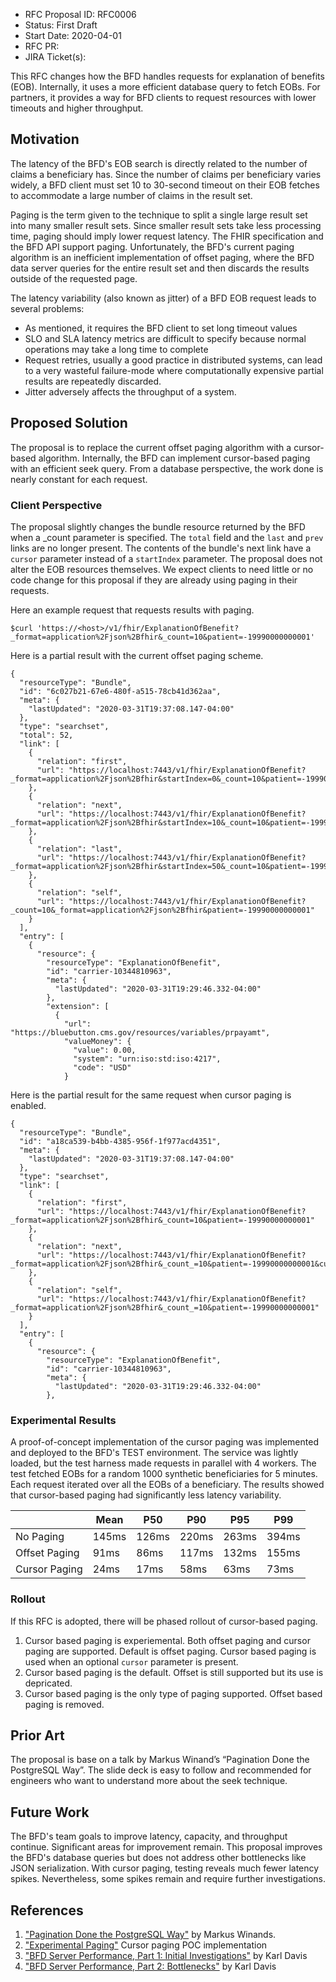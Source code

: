 * RFC Proposal ID: RFC0006 
* Status: First Draft
* Start Date: 2020-04-01
* RFC PR: 
* JIRA Ticket(s):
    
This RFC changes how the BFD handles requests for explanation of benefits (EOB). 
Internally, it uses a more efficient database query to fetch EOBs. 
For partners, it provides a way for BFD clients to request resources with lower timeouts and higher throughput.  

## Motivation
The latency of the BFD's EOB search is directly related to the number of claims a beneficiary has. 
Since the number of claims per beneficiary varies widely, a BFD client must set 10 to 30-second timeout on their EOB fetches to accommodate a large number of claims in the result set. 

Paging is the term given to the technique to split a single large result set into many smaller result sets. 
Since smaller result sets take less processing time, paging should imply lower request latency. 
The FHIR specification and the BFD API support paging. 
Unfortunately, the BFD's current paging algorithm is an inefficient implementation of offset paging, where the BFD data server queries for the entire result set and then discards the results outside of the requested page. 

The latency variability (also known as jitter) of a BFD EOB request leads to several problems: 
- As mentioned, it requires the BFD client to set long timeout values
- SLO and SLA latency metrics are difficult to specify because normal operations may take a long time to complete
- Request retries, usually a good practice in distributed systems, can lead to a very wasteful failure-mode where computationally expensive partial results are repeatedly discarded. 
- Jitter adversely affects the throughput of a system. 

## Proposed Solution
The proposal is to replace the current offset paging algorithm with a cursor-based algorithm. 
Internally, the BFD can implement cursor-based paging with an efficient seek query. 
From a database perspective, the work done is nearly constant for each request. 

### Client Perspective 
The proposal slightly changes the bundle resource returned by the BFD when a _count parameter is specified. 
The `total` field and the `last` and `prev` links are no longer present. 
The contents of the bundle's next link have a `cursor` parameter instead of a `startIndex` parameter. 
The proposal does not alter the EOB resources themselves. 
We expect clients to need little or no code change for this proposal if they are already using paging in their requests. 

Here an example request that requests results with paging.
```
$curl 'https://<host>/v1/fhir/ExplanationOfBenefit?
_format=application%2Fjson%2Bfhir&_count=10&patient=-19990000000001'
```

Here is a partial result with the current offset paging scheme. 

```
{
  "resourceType": "Bundle",
  "id": "6c027b21-67e6-480f-a515-78cb41d362aa",
  "meta": {
    "lastUpdated": "2020-03-31T19:37:08.147-04:00"
  },
  "type": "searchset",
  "total": 52,
  "link": [
    {
      "relation": "first",
      "url": "https://localhost:7443/v1/fhir/ExplanationOfBenefit?_format=application%2Fjson%2Bfhir&startIndex=0&_count=10&patient=-19990000000001"
    },
    {
      "relation": "next",
      "url": "https://localhost:7443/v1/fhir/ExplanationOfBenefit?_format=application%2Fjson%2Bfhir&startIndex=10&_count=10&patient=-19990000000001"
    },
    {
      "relation": "last",
      "url": "https://localhost:7443/v1/fhir/ExplanationOfBenefit?_format=application%2Fjson%2Bfhir&startIndex=50&_count=10&patient=-19990000000001"
    },
    {
      "relation": "self",
      "url": "https://localhost:7443/v1/fhir/ExplanationOfBenefit?_count=10&_format=application%2Fjson%2Bfhir&patient=-19990000000001"
    }
  ],
  "entry": [
    {
      "resource": {
        "resourceType": "ExplanationOfBenefit",
        "id": "carrier-10344810963",
        "meta": {
          "lastUpdated": "2020-03-31T19:29:46.332-04:00"
        },
        "extension": [
          {
            "url": "https://bluebutton.cms.gov/resources/variables/prpayamt",
            "valueMoney": {
              "value": 0.00,
              "system": "urn:iso:std:iso:4217",
              "code": "USD"
            }
```

Here is the partial result for the same request when cursor paging is enabled. 

```
{
  "resourceType": "Bundle",
  "id": "a18ca539-b4bb-4385-956f-1f977acd4351",
  "meta": {
    "lastUpdated": "2020-03-31T19:37:08.147-04:00"
  },
  "type": "searchset",
  "link": [
    {
      "relation": "first",
      "url": "https://localhost:7443/v1/fhir/ExplanationOfBenefit?_format=application%2Fjson%2Bfhir&_count=10&patient=-19990000000001"
    },
    {
      "relation": "next",
      "url": "https://localhost:7443/v1/fhir/ExplanationOfBenefit?_format=application%2Fjson%2Bfhir&_count_=10&patient=-19990000000001&cursor=carrier_9324614917"
    },
    {
      "relation": "self",
      "url": "https://localhost:7443/v1/fhir/ExplanationOfBenefit?_format=application%2Fjson%2Bfhir&_count_=10&patient=-19990000000001"
    }
  ],
  "entry": [
    {
      "resource": {
        "resourceType": "ExplanationOfBenefit",
        "id": "carrier-10344810963",
        "meta": {
          "lastUpdated": "2020-03-31T19:29:46.332-04:00"
        },
```


### Experimental Results

A proof-of-concept implementation of the cursor paging was implemented and deployed to the BFD's TEST environment. 
The service was lightly loaded, but the test harness made requests in parallel with 4 workers.  The test fetched EOBs for a random 1000 synthetic beneficiaries for 5 minutes. 
Each request iterated over all the EOBs of a beneficiary. 
The results showed that cursor-based paging had significantly less latency variability. 

|               |	Mean  | P50   | P90   | P95   | P99   |
|---------------|-------|-------|-------|-------|-------|
| No Paging     | 145ms |	126ms	| 220ms | 263ms | 394ms |
| Offset Paging	| 91ms	| 86ms	| 117ms	| 132ms	| 155ms |
| Cursor Paging	| 24ms	| 17ms	| 58ms	| 63ms	| 73ms  |

### Rollout
If this RFC is adopted, there will be phased rollout of cursor-based paging.

1. Cursor based paging is experiemental. Both offset paging and cursor paging are supported. Default is offset paging. Cursor based paging is used when an optional `cursor` parameter is present. 
2. Cursor based paging is the default. Offset is still supported but its use is depricated.  
3. Cursor based paging is the only type of paging supported. Offset based paging is removed.  


## Prior Art
The proposal is base on a talk by Markus Winand’s “Pagination Done the PostgreSQL Way”. 
The slide deck is easy to follow and recommended for engineers who want to understand more about the seek technique. 

## Future Work
The BFD's team goals to improve latency, capacity, and throughput continue. 
Significant areas for improvement remain. 
This proposal improves the BFD's database queries but does not address other bottlenecks like JSON serialization. 
With cursor paging, testing reveals much fewer latency spikes. Nevertheless, some spikes remain and require further investigations. 

## References

1. ["Pagination Done the PostgreSQL Way"](https://wiki.postgresql.org/wiki/File:Pagination_Done_the_PostgreSQL_Way.pdf) by Markus Winands. 
2. ["Experimental Paging"](https://github.com/CMSgov/beneficiary-fhir-data/tree/rick/paging-experiment) Cursor paging POC implementation
3. ["BFD Server Performance, Part 1: Initial Investigations"](https://confluence.cms.gov/display/BB/2020/02/07/BFD+Server+Performance%2C+Part+1%3A+Initial+Investigations) by Karl Davis
4. ["BFD Server Performance, Part 2: Bottlenecks"](https://confluence.cms.gov/display/BB/2020/02/07/BFD+Server+Performance%2C+Part+2%3A+Bottlenecks) by Karl Davis